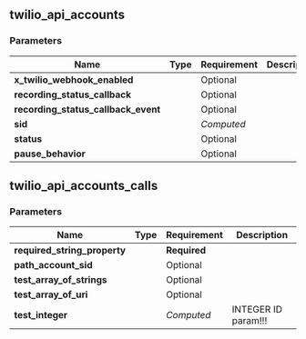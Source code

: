
## twilio_api_accounts

### Parameters

Name | Type | Requirement | Description
--- | --- | --- | ---
**x_twilio_webhook_enabled** |  | Optional | 
**recording_status_callback** |  | Optional | 
**recording_status_callback_event** |  | Optional | 
**sid** |  | *Computed* | 
**status** |  | Optional | 
**pause_behavior** |  | Optional | 

## twilio_api_accounts_calls

### Parameters

Name | Type | Requirement | Description
--- | --- | --- | ---
**required_string_property** |  | **Required** | 
**path_account_sid** |  | Optional | 
**test_array_of_strings** |  | Optional | 
**test_array_of_uri** |  | Optional | 
**test_integer** |  | *Computed* | INTEGER ID param!!!

